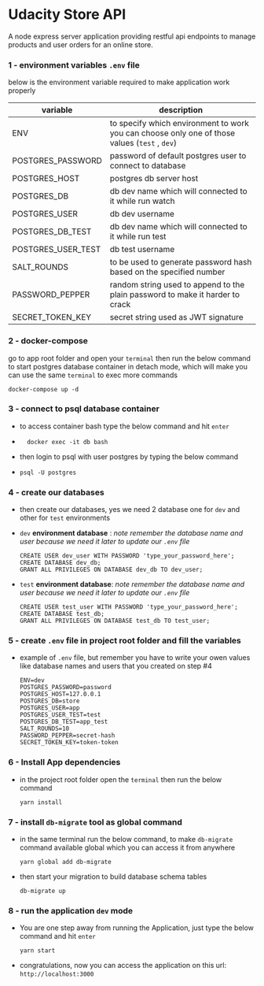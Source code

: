 # Udacity Store API

A node express server application providing restful api endpoints to manage products and user orders for an online
store.

### 1 - environment variables ```.env``` file

below is the environment variable required to make application work properly

| variable           | description                                                                                           |
|--------------------|-------------------------------------------------------------------------------------------------------|
| ENV                | to specify which environment to work you can choose only one of those values (```test``` , ```dev```) |
| POSTGRES_PASSWORD  | password of default postgres user to connect to database                                              |
| POSTGRES_HOST      | postgres db server host                                                                               |
| POSTGRES_DB        | db dev name which will connected to it while run watch                                                |
| POSTGRES_USER      | db dev username                                                                                       |
| POSTGRES_DB_TEST   | db dev name which will connected to it while run test                                                 |
| POSTGRES_USER_TEST | db test username                                                                                      |
| SALT_ROUNDS        | to be used to generate password hash based on the specified number                                    |
| PASSWORD_PEPPER    | random string used to append to the plain password to make it harder to crack                         |
| SECRET_TOKEN_KEY   | secret string used as JWT signature                                                                   |

### 2 - docker-compose

go to app root folder and open your `terminal` then run the below command to start postgres database container in detach
mode, which will make you can use the same `terminal` to exec more commands

```shell
docker-compose up -d  
```

### 3 - connect to psql database container

- to access container bash type the below command and hit `enter`
- ```shell
    docker exec -it db bash
    ```

- then login to psql with user postgres by typing the below command

-   ```shell
    psql -U postgres
    ```

### 4 - create our databases

- then create our databases, yes we need 2 database one for `dev` and other for `test` environments
- `dev` **environment database** : *note remember the database name and user because we need it later to update
  our `.env` file*
    ```shell
    CREATE USER dev_user WITH PASSWORD 'type_your_password_here';
    CREATE DATABASE dev_db;
    GRANT ALL PRIVILEGES ON DATABASE dev_db TO dev_user;
    ```

- `test` **environment database**: *note remember the database name and user because we need it later to update
  our `.env` file*
    ```shell
    CREATE USER test_user WITH PASSWORD 'type_your_password_here';
    CREATE DATABASE test_db;
    GRANT ALL PRIVILEGES ON DATABASE test_db TO test_user;
    ```

### 5 - create `.env` file in project root folder and fill the variables

- example of `.env` file, but remember you have to write your owen values like database names and users that you created
  on step #4
    ```
    ENV=dev
    POSTGRES_PASSWORD=password
    POSTGRES_HOST=127.0.0.1
    POSTGRES_DB=store
    POSTGRES_USER=app
    POSTGRES_USER_TEST=test
    POSTGRES_DB_TEST=app_test
    SALT_ROUNDS=10
    PASSWORD_PEPPER=secret-hash
    SECRET_TOKEN_KEY=token-token
  ```

### 6 - Install App dependencies

- in the project root folder open the `terminal` then run the below command
  ```shell
  yarn install 
  ```

### 7 - install `db-migrate` tool as global command

- in the same terminal run the below command, to make `db-migrate` command available global which you can access it from
  anywhere
    ```shell
    yarn global add db-migrate
    ```
- then start your migration to build database schema tables
  ```shell
  db-migrate up
  ```

### 8 - run the application `dev` mode

- You are one step away from running the Application, just type the below command and hit `enter`
  ```shell
  yarn start
  ```
- congratulations, now you can access the application on this url: `http://localhost:3000`
